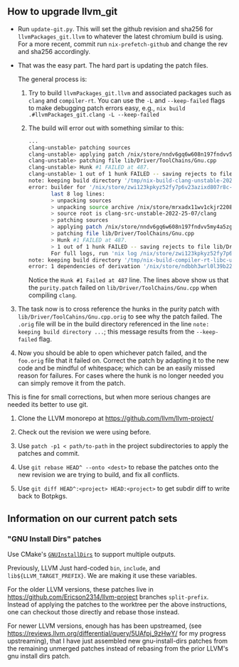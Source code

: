 ## How to upgrade llvm_git

- Run `update-git.py`.
  This will set the github revision and sha256 for `llvmPackages_git.llvm` to whatever the latest chromium build is using.
  For a more recent, commit run `nix-prefetch-github` and change the rev and sha256 accordingly.

- That was the easy part.
  The hard part is updating the patch files.

  The general process is:

  1. Try to build `llvmPackages_git.llvm` and associated packages such as
     `clang` and `compiler-rt`. You can use the `-L` and `--keep-failed` flags to make
     debugging patch errors easy, e.g., `nix build .#llvmPackages_git.clang -L --keep-failed`

  2. The build will error out with something similar to this:
     ```sh
     ...
     clang-unstable> patching sources
     clang-unstable> applying patch /nix/store/nndv6gq6w608n197fndvv5my4a5zg2qi-purity.patch
     clang-unstable> patching file lib/Driver/ToolChains/Gnu.cpp
     clang-unstable> Hunk #1 FAILED at 487.
     clang-unstable> 1 out of 1 hunk FAILED -- saving rejects to file lib/Driver/ToolChains/Gnu.cpp.rej
     note: keeping build directory '/tmp/nix-build-clang-unstable-2022-25-07.drv-17'
     error: builder for '/nix/store/zwi123kpkyz52fy7p6v23azixd807r8c-clang-unstable-2022-25-07.drv' failed with exit code 1;
            last 8 log lines:
            > unpacking sources
            > unpacking source archive /nix/store/mrxadx11wv1ckjr2208qgxp472pmmg6g-clang-src-unstable-2022-25-07
            > source root is clang-src-unstable-2022-25-07/clang
            > patching sources
            > applying patch /nix/store/nndv6gq6w608n197fndvv5my4a5zg2qi-purity.patch
            > patching file lib/Driver/ToolChains/Gnu.cpp
            > Hunk #1 FAILED at 487.
            > 1 out of 1 hunk FAILED -- saving rejects to file lib/Driver/ToolChains/Gnu.cpp.rej
            For full logs, run 'nix log /nix/store/zwi123kpkyz52fy7p6v23azixd807r8c-clang-unstable-2022-25-07.drv'.
     note: keeping build directory '/tmp/nix-build-compiler-rt-libc-unstable-2022-25-07.drv-20'
     error: 1 dependencies of derivation '/nix/store/ndbbh3wrl0l39b22azf46f1n7zlqwmag-clang-wrapper-unstable-2022-25-07.drv' failed to build
     ```

     Notice the `Hunk #1 Failed at 487` line.
     The lines above show us that the `purity.patch` failed on `lib/Driver/ToolChains/Gnu.cpp` when compiling `clang`.

 3. The task now is to cross reference the hunks in the purity patch with
    `lib/Driver/ToolCahins/Gnu.cpp.orig` to see why the patch failed.
    The `.orig` file will be in the build directory referenced in the line `note: keeping build directory ...`;
    this message results from the `--keep-failed` flag.

 4. Now you should be able to open whichever patch failed, and the `foo.orig` file that it failed on.
    Correct the patch by adapting it to the new code and be mindful of whitespace;
    which can be an easily missed reason for failures.
    For cases where the hunk is no longer needed you can simply remove it from the patch.

 This is fine for small corrections, but when more serious changes are needed its better to use git.

 1. Clone the LLVM monorepo at https://github.com/llvm/llvm-project/

 2. Check out the revision we were using before.

 3. Use `patch -p1 < path/to-path` in the project subdirectories to apply the patches and commit.

 4. Use `git rebase HEAD^ --onto <dest>` to rebase the patches onto the new revision we are trying to build, and fix all conflicts.

 5. Use `git diff HEAD^:<project> HEAD:<project>` to get subdir diff to write back to Botpkgs.

## Information on our current patch sets

### "GNU Install Dirs" patches

Use CMake's [`GNUInstallDirs`](https://cmake.org/cmake/help/latest/module/GNUInstallDirs.html) to support multiple outputs.

Previously, LLVM Just hard-coded `bin`, `include`, and `lib${LLVM_TARGET_PREFIX}`.
We are making it use these variables.

For the older LLVM versions, these patches live in https://github.com/Ericson2314/llvm-project branches `split-prefix`.
Instead of applying the patches to the worktree per the above instructions, one can checkout those directly and rebase those instead.

For newer LLVM versions, enough has has been upstreamed,
(see https://reviews.llvm.org/differential/query/5UAfpj_9zHwY/ for my progress upstreaming),
that I have just assembled new gnu-install-dirs patches from the remaining unmerged patches instead of rebasing from the prior LLVM's gnu install dirs patch.
